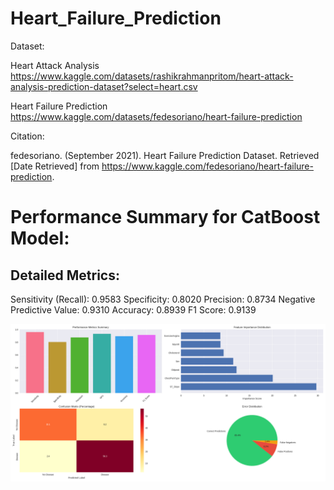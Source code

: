 # Heart_Failure_Prediction

Dataset: 

Heart Attack Analysis
https://www.kaggle.com/datasets/rashikrahmanpritom/heart-attack-analysis-prediction-dataset?select=heart.csv

Heart Failure Prediction
https://www.kaggle.com/datasets/fedesoriano/heart-failure-prediction

Citation: 

fedesoriano. (September 2021). Heart Failure Prediction Dataset. Retrieved [Date Retrieved] from https://www.kaggle.com/fedesoriano/heart-failure-prediction.

# Performance Summary for CatBoost Model:

Detailed Metrics:
----------------------------------------
Sensitivity (Recall): 0.9583
Specificity: 0.8020
Precision: 0.8734
Negative Predictive Value: 0.9310
Accuracy: 0.8939
F1 Score: 0.9139

![Example Image](images/performance_summary.png)
